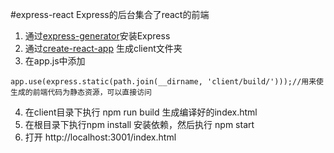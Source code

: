 #express-react
Express的后台集合了react的前端

1. 通过[express-generator](http://www.expressjs.com.cn/)安装Express
2. 通过[create-react-app](https://github.com/facebookincubator/create-react-app) 生成client文件夹
3. 在app.js中添加

  ```
  app.use(express.static(path.join(__dirname, 'client/build/')));//用来使生成的前端代码为静态资源，可以直接访问
  ```
4. 在client目录下执行 npm run build 生成编译好的index.html
5. 在根目录下执行npm install 安装依赖，然后执行 npm start
6. 打开 http://localhost:3001/index.html
